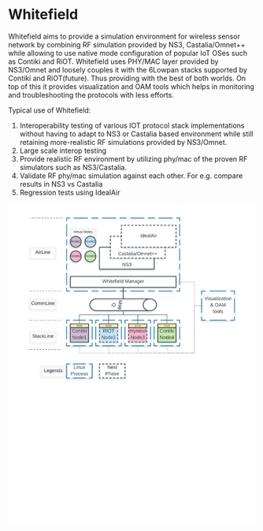 # Whitefield

Whitefield aims to provide a simulation environment for wireless sensor network by combining RF simulation provided by NS3, Castalia/Omnet++ while allowing to use native mode configuration of popular IoT OSes such as Contiki and RiOT.
Whitefield uses PHY/MAC layer provided by NS3/Omnet and loosely couples it with the 6Lowpan stacks supported by Contiki and RiOT(future). Thus providing with the best of both worlds. On top of this it provides visualization and OAM tools which helps in monitoring and troubleshooting the protocols with less efforts.

Typical use of Whitefield:
1. Interoperability testing of various IOT protocol stack implementations without having to adapt to NS3 or Castalia based environment while still retaining more-realistic RF simulations provided by NS3/Omnet.
2. Large scale interop testing
3. Provide realistic RF environment by utilizing phy/mac of the proven RF simulators such as NS3/Castalia.
4. Validate RF phy/mac simulation against each other. For e.g. compare results in NS3 vs Castalia
5. Regression tests using IdealAir

![Alt text](docs/res/Whitefield%20-%20HLD.png "Whitefield-High Level design")
